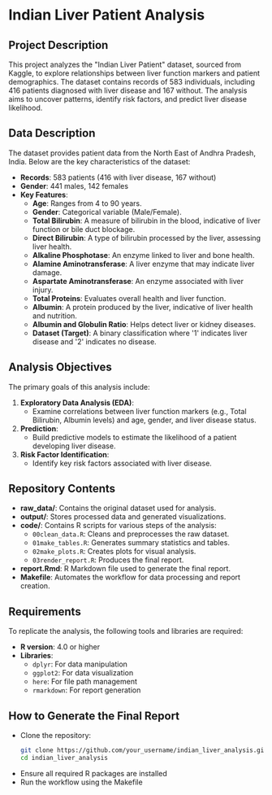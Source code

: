# Indian Liver Patient Analysis

## Project Description
This project analyzes the "Indian Liver Patient" dataset, sourced from Kaggle, to explore relationships between liver function markers and patient demographics. The dataset contains records of 583 individuals, including 416 patients diagnosed with liver disease and 167 without. The analysis aims to uncover patterns, identify risk factors, and predict liver disease likelihood.

## Data Description
The dataset provides patient data from the North East of Andhra Pradesh, India. Below are the key characteristics of the dataset:

- **Records**: 583 patients (416 with liver disease, 167 without)
- **Gender**: 441 males, 142 females
- **Key Features**:
  - **Age**: Ranges from 4 to 90 years.
  - **Gender**: Categorical variable (Male/Female).
  - **Total Bilirubin**: A measure of bilirubin in the blood, indicative of liver function or bile duct blockage.
  - **Direct Bilirubin**: A type of bilirubin processed by the liver, assessing liver health.
  - **Alkaline Phosphotase**: An enzyme linked to liver and bone health.
  - **Alamine Aminotransferase**: A liver enzyme that may indicate liver damage.
  - **Aspartate Aminotransferase**: An enzyme associated with liver injury.
  - **Total Proteins**: Evaluates overall health and liver function.
  - **Albumin**: A protein produced by the liver, indicative of liver health and nutrition.
  - **Albumin and Globulin Ratio**: Helps detect liver or kidney diseases.
  - **Dataset (Target)**: A binary classification where '1' indicates liver disease and '2' indicates no disease.

## Analysis Objectives
The primary goals of this analysis include:
1. **Exploratory Data Analysis (EDA)**:
   - Examine correlations between liver function markers (e.g., Total Bilirubin, Albumin levels) and age, gender, and liver disease status.
2. **Prediction**:
   - Build predictive models to estimate the likelihood of a patient developing liver disease.
3. **Risk Factor Identification**:
   - Identify key risk factors associated with liver disease.

## Repository Contents
- **raw_data/**: Contains the original dataset used for analysis.
- **output/**: Stores processed data and generated visualizations.
- **code/**: Contains R scripts for various steps of the analysis:
  - `00clean_data.R`: Cleans and preprocesses the raw dataset.
  - `01make_tables.R`: Generates summary statistics and tables.
  - `02make_plots.R`: Creates plots for visual analysis.
  - `03render_report.R`: Produces the final report.
- **report.Rmd**: R Markdown file used to generate the final report.
- **Makefile**: Automates the workflow for data processing and report creation.

## Requirements
To replicate the analysis, the following tools and libraries are required:
- **R version**: 4.0 or higher
- **Libraries**: 
  - `dplyr`: For data manipulation
  - `ggplot2`: For data visualization
  - `here`: For file path management
  - `rmarkdown`: For report generation

## How to Generate the Final Report
- Clone the repository:
   ```bash
   git clone https://github.com/your_username/indian_liver_analysis.git
   cd indian_liver_analysis
- Ensure all required R packages are installed
- Run the workflow using the Makefile

